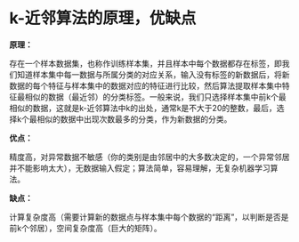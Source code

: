 # k-近邻算法的原理，优缺点

**原理：**

存在一个样本数据集，也称作训练样本集，并且样本中每个数据都存在标签，即我们知道样本集中每一数据与所属分类的对应关系，输入没有标签的新数据后，将新数据的每个特征与样本集中的数据对应的特征进行比较，然后算法提取样本集中特征最相似的数据（最近邻）的分类标签。一般来说，我们只选择样本集中前k个最相似的数据，这就是k-近邻算法中k的出处，通常k是不大于20的整数，最后，选择k个最相似的数据中出现次数最多的分类，作为新数据的分类。

**优点：**

精度高，对异常数据不敏感（你的类别是由邻居中的大多数决定的，一个异常邻居并不能影响太大），无数据输入假定；算法简单，容易理解，无复杂机器学习算法。

**缺点：**

计算复杂度高（需要计算新的数据点与样本集中每个数据的“距离”，以判断是否是前k个邻居），空间复杂度高（巨大的矩阵）。
